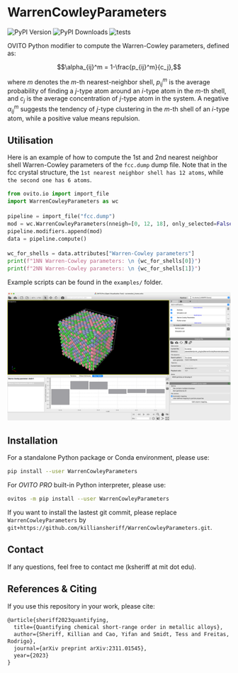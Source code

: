 # WarrenCowleyParameters

![PyPI Version](https://img.shields.io/pypi/v/WarrenCowleyParameters.svg) ![PyPI Downloads](https://static.pepy.tech/badge/WarrenCowleyParameters)
![tests](https://github.com/killiansheriff/WarrenCowleyParameters/actions/workflows/python-tests.yml/badge.svg)

OVITO Python modifier to compute the Warren-Cowley parameters, defined as:

$$\alpha_{ij}^m = 1-\frac{p_{ij}^m}{c_j},$$ 

where $m$ denotes the $m$-th nearest-neighbor shell, $p_{ij}^m$ is the average probability of finding a $j$-type atom around an $i$-type atom in the $m$-th shell, and $c_j$ is the average concentration of $j$-type atom in the system. 
A negative $\alpha_{ij}^m$ suggests the tendency of $j$-type clustering in the $m$-th shell of an $i$-type atom, while a positive value means repulsion.

## Utilisation 

Here is an example of how to compute the 1st and 2nd nearest neighbor shell Warren-Cowley parameters of the ``fcc.dump`` dump file. Note that in the fcc crystal structure, the ``1st nearest neighbor shell has 12 atoms``, while ``the second one has 6 atoms``. 

```python
from ovito.io import import_file
import WarrenCowleyParameters as wc

pipeline = import_file("fcc.dump")
mod = wc.WarrenCowleyParameters(nneigh=[0, 12, 18], only_selected=False)
pipeline.modifiers.append(mod)
data = pipeline.compute()

wc_for_shells = data.attributes["Warren-Cowley parameters"]
print(f"1NN Warren-Cowley parameters: \n {wc_for_shells[0]}")
print(f"2NN Warren-Cowley parameters: \n {wc_for_shells[1]}")
```
Example scripts can be found in the ``examples/`` folder.

![](media/wc_bar_plot.png)

## Installation
For a standalone Python package or Conda environment, please use:
```bash
pip install --user WarrenCowleyParameters
```

For *OVITO PRO* built-in Python interpreter, please use:
```bash
ovitos -m pip install --user WarrenCowleyParameters
```

If you want to install the lastest git commit, please replace ``WarrenCowleyParameters`` by ``git+https://github.com/killiansheriff/WarrenCowleyParameters.git``.

## Contact
If any questions, feel free to contact me (ksheriff at mit dot edu).

## References & Citing 
If you use this repository in your work, please cite:

```
@article{sheriff2023quantifying,
  title={Quantifying chemical short-range order in metallic alloys},
  author={Sheriff, Killian and Cao, Yifan and Smidt, Tess and Freitas, Rodrigo},
  journal={arXiv preprint arXiv:2311.01545},
  year={2023}
}
```
